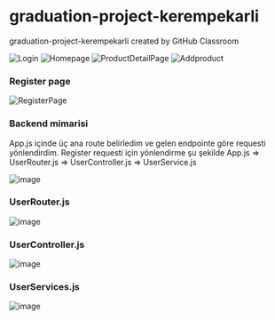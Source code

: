 # graduation-project-kerempekarli
graduation-project-kerempekarli created by GitHub Classroom

![Login](https://user-images.githubusercontent.com/83536108/160753961-3dfd5b62-2af1-40fb-a900-db4257b5afcf.png)
![Homepage](https://user-images.githubusercontent.com/83536108/160753991-5e304420-8832-4e79-a370-2c15327e40e8.png)
![ProductDetailPage](https://user-images.githubusercontent.com/83536108/160754002-43725a17-9df3-4863-815d-835f3c908a4b.png)
![Addproduct](https://user-images.githubusercontent.com/83536108/160754022-a62e92f9-2ddf-402e-9b49-057809cb7073.png)


### Register page 

![RegisterPage](https://user-images.githubusercontent.com/83536108/160754012-a3c23029-f175-4933-b1d4-d938f2a5949b.png)

### Backend mimarisi

App.js içinde üç ana route belirledim ve gelen endpointe göre requesti yönlendirdim.
Register requesti için yönlendirme şu şekilde App.js => UserRouter.js => UserController.js => UserService.js

![image](https://user-images.githubusercontent.com/83536108/160755067-698fcf45-45a1-4c81-b621-974c7ae97b6b.png)
### UserRouter.js
![image](https://user-images.githubusercontent.com/83536108/160755433-adebcaa3-d501-4487-a7c4-5598d4b42ed6.png)
### UserController.js
![image](https://user-images.githubusercontent.com/83536108/160755740-8e464914-819e-4d8d-96a5-c543443fe114.png)
### UserServices.js
![image](https://user-images.githubusercontent.com/83536108/160755915-a324ca1e-c4a0-4681-947e-91b4b69ee795.png)

















  



